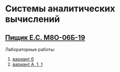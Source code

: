 # Системы аналитических вычислений
## [Пищик Е.С. М8О-06Б-19](https://github.com/Pe4enIks/)
Лабораторные работы:
1. [вариант 6](/sac_tasks/sac_1.pdf)
2. [вариант А, 1, 1](/sac_tasks/sac_2.pdf)
